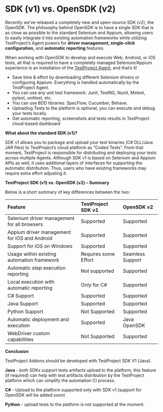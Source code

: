 # SDK \(v1\) vs. OpenSDK \(v2\)

Recently we’ve released a completely new and open-source SDK \(v2\), the OpenSDK. The philosophy behind OpenSDK is to have a single SDK that is as close as possible to the standard Selenium and Appium, allowing users to easily integrate it into existing automation frameworks while utilizing TestProject’s Agent powers for **driver management, single-click configuration,** and **automatic reporting** features.

When working with OpenSDK to develop and execute Web, Android, or iOS tests, all that is required to have a completely managed Selenium/Appium experience is an installation of the [TestProject Agent](https://docs.testproject.io/testproject-agents/what-is-a-testproject-agent), and that’s it!

* Save time & effort by downloading different Selenium drivers or configuring Appium. Everything is handled automatically by the TestProject Agent.
* You can use any unit test framework: Junit, TestNG, Nunit, Mstest, pytest, unittest, etc.
* You can use BDD libraries: SpecFlow, Cucumber, Behave.
* Uploading Tests to the platform is optional, you can execute and debug your tests locally 
* Get automatic reporting, screenshots and tests results in TestProject cloud-based dashboard

**What about the standard SDK \(v1\)?**

SDK v1 allows you to package and upload your test binaries \(C\# DLL/Java JAR files\) to TestProject’s cloud platform as “Coded Tests”. From that moment, TestProject is responsible for distributing and deploying your tests across multiple Agents. Although SDK v1 is based on Selenium and Appium APIs as well, it uses additional layers of interfaces for supporting the automatic distribution. Thus, users who have existing frameworks may require extra effort adjusting it.

**TestProject SDK \(v1\) vs. OpenSDK \(v2\) – Summary**

Below is a short summary of key differences between the two:

| **Feature** | **TestProject SDK v1** | **OpenSDK v2** |
| :--- | :--- | :--- |
| Selenium driver management for all browsers | Supported | Supported |
| Appium driver management for iOS and Android | Supported | Supported |
| Support for iOS on Windows | Supported | Supported |
| Usage within existing automation framework | Requires some Effort | Seamless Support |
| Automatic step execution reporting | Not supported | Supported |
| Local execution with automatic reporting | Only for C\# | Supported |
| C\# Support | Supported | Supported |
| Java Support | Supported | Supported |
| Python Support | Not Supported | Supported |
| Automatic deployment and execution | Supported | Java OpenSDK  |
| WebDriver custom capabilities | Not Supported | Supported |

**Conclusion**

TestProject Addons should be developed with TestProject SDK V1 \(Java\).

**Java** - both SDKs support tests artifacts upload to the platform, this feature \(if required\) can help with test artifacts distribution by the TestProject platform which can simplify the automation CI process.  

**C\#** - Upload to the platform supported only with SDK v1 \(support for OpenSDK will be added soon\)

**Python**  - upload tests to the platform is not supported at the moment. 

